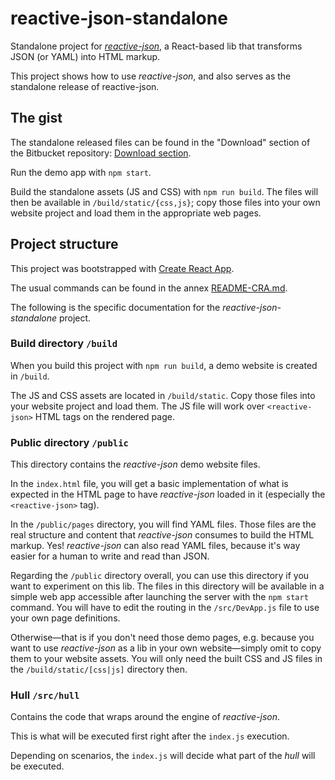# reactive-json-standalone

Standalone project for *[reactive-json](https://bitbucket.org/ea-lab/reactive-json)*,
a React-based lib that transforms JSON (or YAML) into HTML markup.

This project shows how to use *reactive-json*, and also serves as the
standalone release of reactive-json.

## The gist

The standalone released files can be found in the "Download" section
of the Bitbucket repository: [Download section](https://bitbucket.org/ea-lab/reactive-json-standalone/downloads/).

Run the demo app with `npm start`.

Build the standalone assets (JS and CSS) with `npm run build`. The files
will then be available in `/build/static/{css,js}`; copy those files into
your own website project and load them in the appropriate web pages.

## Project structure

This project was bootstrapped with [Create React App](https://github.com/facebook/create-react-app).

The usual commands can be found in the annex [README-CRA.md](README-CRA.md).

The following is the specific documentation for the *reactive-json-standalone* project.

### Build directory `/build`

When you build this project with `npm run build`, a demo website is created
in `/build`.

The JS and CSS assets are located in `/build/static`. Copy those files into
your website project and load them. The JS file will work over `<reactive-json>`
HTML tags on the rendered page.

### Public directory `/public`

This directory contains the *reactive-json* demo website files.

In the `index.html` file, you will get a basic implementation of what is expected
in the HTML page to have *reactive-json* loaded in it (especially the `<reactive-json>` tag).

In the `/public/pages` directory, you will find YAML files. Those files are the real
structure and content that *reactive-json* consumes to build the HTML markup. Yes!
*reactive-json* can also read YAML files, because it's way easier for a human to write
and read than JSON.

Regarding the `/public` directory overall, you can use this directory if you want to
experiment on this lib. The files in this directory will be available in a simple
web app accessible after launching the server with the `npm start` command.
You will have to edit the routing in the `/src/DevApp.js` file
to use your own page definitions.

Otherwise—that is if you don't need those demo pages, e.g. because you want to use
*reactive-json* as a lib in your own website—simply omit to copy them to your website
assets. You will only need the built CSS and JS files in the `/build/static/[css|js]` directory then.

### Hull `/src/hull`

Contains the code that wraps around the engine of *reactive-json*.

This is what will be executed first right after the `index.js` execution.

Depending on scenarios, the `index.js` will decide what part of the *hull*
will be executed.
